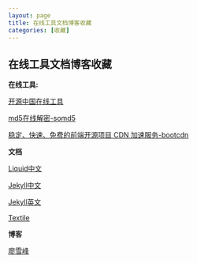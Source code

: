 ```yaml
---
layout: page
title: 在线工具文档博客收藏
categories: [收藏]
---
```


## 在线工具文档博客收藏

**在线工具:**

[开源中国在线工具](http://tool.oschina.net/)

[md5在线解密-somd5](https://somd5.com/)

[稳定、快速、免费的前端开源项目 CDN 加速服务-bootcdn](http://www.bootcdn.cn/)

**文档**

[Liquid中文](https://liquid.bootcss.com)

[Jekyll中文](https://www.jekyll.com.cn/)

[Jekyll英文](https://jekyllrb.com/)

[Textile](https://www.promptworks.com/textile)

**博客**

[廖雪峰](https://www.liaoxuefeng.com/)